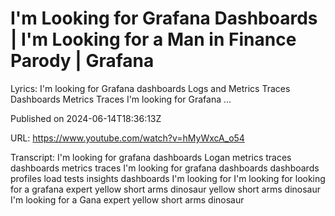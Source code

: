 # I&#39;m Looking for Grafana Dashboards | I&#39;m Looking for a Man in Finance Parody | Grafana

Lyrics: I'm looking for Grafana dashboards Logs and Metrics Traces Dashboards Metrics Traces I'm looking for Grafana ...

Published on 2024-06-14T18:36:13Z

URL: https://www.youtube.com/watch?v=hMyWxcA_o54

Transcript: I'm looking for grafana dashboards Logan metrics traces dashboards metrics traces I'm looking for grafana dashboards dashboards profiles load tests insights dashboards I'm looking for I'm looking for looking for a grafana expert yellow short arms dinosaur yellow short arms dinosaur I'm looking for a Gana expert yellow short arms dinosaur

